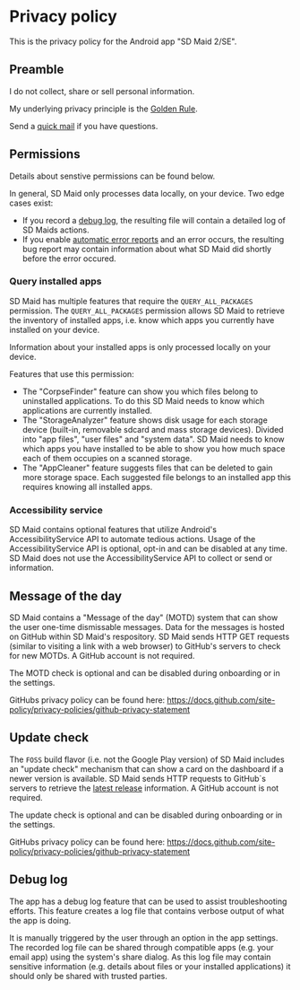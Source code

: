# Privacy policy

This is the privacy policy for the Android app "SD Maid 2/SE".

## Preamble

I do not collect, share or sell personal information.

My underlying privacy principle is the [Golden Rule](https://en.wikipedia.org/wiki/Golden_Rule).

Send a [quick mail](mailto:support@darken.eu) if you have questions.

## Permissions

Details about senstive permissions can be found below.

In general, SD Maid only processes data locally, on your device. Two edge cases exist:

* If you record a [debug log](#debug-log), the resulting file will contain a detailed log of SD Maids actions.
* If you enable [automatic error reports](#automatic-error-reports) and an error occurs, the resulting bug report may
  contain information about what SD Maid did shortly before the error occured.

### Query installed apps

SD Maid has multiple features that require the `QUERY_ALL_PACKAGES` permission.
The `QUERY_ALL_PACKAGES` permission allows SD Maid to retrieve the inventory of installed apps, i.e. know which apps you currently have installed on your device.

Information about your installed apps is only processed locally on your device.

Features that use this permission:
* The "CorpseFinder" feature can show you which files belong to uninstalled applications. To do this SD Maid needs to know which applications are currently installed.
* The "StorageAnalyzer" feature shows disk usage for each storage device (built-in, removable sdcard and mass storage devices). Divided into "app files", "user files" and "system data".
SD Maid needs to know which apps you have installed to be able to show you how much space each of them occupies on a scanned storage.
* The "AppCleaner" feature suggests files that can be deleted to gain more storage space. Each suggested file belongs to an installed app this requires knowing all installed apps.

### Accessibility service

SD Maid contains optional features that utilize Android's AccessibilityService API to automate tedious actions. Usage of
the AccessibilityService API is optional, opt-in and can be disabled at any time. SD Maid does not use the
AccessibilityService API to collect or send or information.

## Message of the day

SD Maid contains a "Message of the day" (MOTD) system that can show the user one-time dismissable messages.
Data for the messages is hosted on GitHub within SD Maid's respository.
SD Maid sends HTTP GET requests (similar to visiting a link with a web browser) to GitHub's servers to check for new
MOTDs. A GitHub account is not required.

The MOTD check is optional and can be disabled during onboarding or in the settings.

GitHubs privacy policy can be found here:
https://docs.github.com/site-policy/privacy-policies/github-privacy-statement

## Update check

The `FOSS` build flavor (i.e. not the Google Play version) of SD Maid includes an "update check" mechanism that can show a card on the dashboard if a newer version is available.
SD Maid sends HTTP requests to GitHub`s servers to retrieve the [latest release](https://github.com/d4rken-org/sdmaid-se/releases/latest) information. A GitHub account is not required.

The update check is optional and can be disabled during onboarding or in the settings.

GitHubs privacy policy can be found here:
https://docs.github.com/site-policy/privacy-policies/github-privacy-statement

## Debug log

The app has a debug log feature that can be used to assist troubleshooting efforts.
This feature creates a log file that contains verbose output of what the app is doing. 

It is manually triggered by the user through an option in the app settings.
The recorded log file can be shared through compatible apps (e.g. your email app) using the system's share dialog.
As this log file may contain sensitive information (e.g. details about files or your installed applications) it should only be shared with trusted parties.
